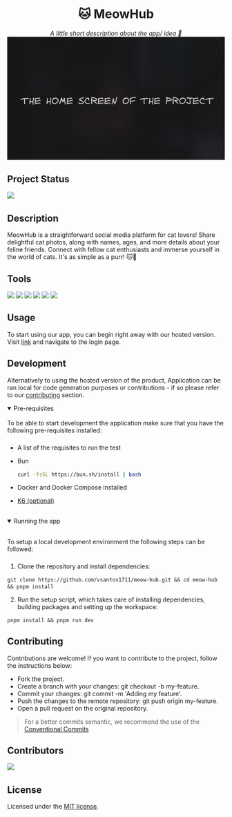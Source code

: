 <h1 align="center">🐱 MeowHub</h1>

<p align="center">
  <i align="center">A little short description about the app/ idea 🚀</i>
  <img src="assets/project-example.png" />
</p>

## Project Status

<img src="https://img.shields.io/static/v1?label=STATUS&message=IN%20PROGRESS&color=blue&style=for-the-badge"/>

## Description

MeowHub is a straightforward social media platform for cat lovers! Share delightful cat photos, along with names, ages, and more details about your feline friends. Connect with fellow cat enthusiasts and immerse yourself in the world of cats. It's as simple as a purr! 🐱📸

## Tools

[<img src="https://img.shields.io/badge/next%20js-000000?style=for-the-badge&logo=nextdotjs&logoColor=white" />](https://nextjs.org/)
[<img src="https://img.shields.io/badge/TypeScript-007ACC?style=for-the-badge&logo=typescript&logoColor=white" />](https://www.typescriptlang.org/)
[<img src="https://img.shields.io/badge/Tailwind_CSS-38B2AC?style=for-the-badge&logo=tailwind-css&logoColor=white" />](https://tailwindcss.com/)
[<img src="https://img.shields.io/badge/Vercel-242938?style=for-the-badge&logo=vercel&logoColor=white" />](https://vercel.com/)
[<img src="https://img.shields.io/badge/Zod-3E67B1?style=for-the-badge&logo=zod" />](https://zod.dev/)
[<img src="https://img.shields.io/badge/shadcnui-000000?style=for-the-badge&logo=shadcnui" />](https://ui.shadcn.com/)

## Usage

To start using our app, you can begin right away with our hosted version. Visit [link](#Contributing) and navigate to the login page.

## Development

Alternatively to using the hosted version of the product, Application can be ran local for code generation purposes or contributions - if so please refer to our [contributing](#) section.

<details open>
<summary>
Pre-requisites
</summary> <br />
To be able to start development the application make sure that you have the following pre-requisites installed:

###

- A list of the requisites to run the test
- Bun

  ```bash
  curl -fsSL https://bun.sh/install | bash
  ```

- Docker and Docker Compose installed
- [K6 (optional)](https://k6.io/docs/get-started/installation/)

##

</details>

<details open>
<summary>
Running the app
</summary> <br />

To setup a local development environment the following steps can be followed:

###

1. Clone the repository and install dependencies:

```shell
git clone https://github.com/vsantos1711/meow-hub.git && cd meow-hub && pnpm install
```

2. Run the setup script, which takes care of installing dependencies, building packages and setting up the workspace:

```shell
pnpm install && pnpm run dev
```

</details>

## Contributing

Contributions are welcome! If you want to contribute to the project, follow the instructions below:

- Fork the project.
- Create a branch with your changes: git checkout -b my-feature.
- Commit your changes: git commit -m 'Adding my feature'.
- Push the changes to the remote repository: git push origin my-feature.
- Open a pull request on the original repository.

> For a better commits semantic, we recommend the use of the [Conventional Commits](../COMMITS.md)

## Contributors

<a href="https://github.com/vsantos1711/useful-things/graphs/contributors">
  <img src="https://contrib.rocks/image?repo=vsantos1711/useful-things" />
</a>

## License

Licensed under the [MIT license](../LICENSE.md).
